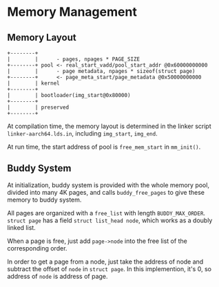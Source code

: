 # Memory Management

## Memory Layout

```text
+--------+
|        |      - pages, npages * PAGE_SIZE
+--------+ pool <- real_start_vadd/pool_start_addr @0x60000000000
|        |      - page metadata, npages * sizeof(struct page)
+--------+      <- page_meta_start/page_metadata @0x50000000000
|        | kernel
+--------+
|        | bootloader(img_start@0x80000)
+--------+
|        | preserved
+--------+
```

At compilation time, the memory layout is determined in the linker script `linker-aarch64.lds.in`, including `img_start`, `img_end`.

At run time, the start address of pool is `free_mem_start` in `mm_init()`.

## Buddy System

At initialization, buddy system is provided with the whole memory pool, divided into many 4K pages, and calls `buddy_free_pages` to give these memory to buddy system.

All pages are organized with a `free_list` with length `BUDDY_MAX_ORDER`.
`struct page` has a field `struct list_head node`, which works as a doubly linked list.

When a page is free, just add `page->node` into the free list of the corresponding order.

In order to get a page from a node, just take the address of node and subtract the offset of `node` in `struct page`. In this implemention, it's 0, so address of `node` is address of page.
